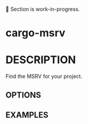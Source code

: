 🚧 Section is work-in-progress.

# cargo-msrv

# DESCRIPTION

Find the MSRV for your project.

## OPTIONS

## EXAMPLES

<!-- ## SEE ALSO -->